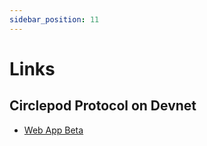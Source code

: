 ```yaml
---
sidebar_position: 11
---
```


# Links

## Circlepod Protocol on Devnet

- [Web App Beta](https://launch.circlepod.app/)